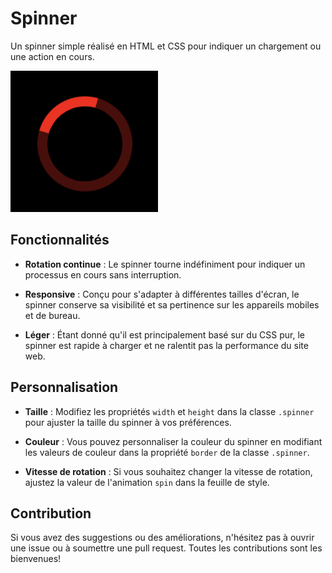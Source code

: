 # Spinner

Un spinner simple réalisé en HTML et CSS pour indiquer un chargement ou une action en cours.

![Aperçu de l'application](Spinner.png)

## Fonctionnalités

- **Rotation continue** : Le spinner tourne indéfiniment pour indiquer un processus en cours sans interruption.
  
- **Responsive** : Conçu pour s'adapter à différentes tailles d'écran, le spinner conserve sa visibilité et sa pertinence sur les appareils mobiles et de bureau.

- **Léger** : Étant donné qu'il est principalement basé sur du CSS pur, le spinner est rapide à charger et ne ralentit pas la performance du site web.

## Personnalisation

- **Taille** : Modifiez les propriétés `width` et `height` dans la classe `.spinner` pour ajuster la taille du spinner à vos préférences.

- **Couleur** : Vous pouvez personnaliser la couleur du spinner en modifiant les valeurs de couleur dans la propriété `border` de la classe `.spinner`.

- **Vitesse de rotation** : Si vous souhaitez changer la vitesse de rotation, ajustez la valeur de l'animation `spin` dans la feuille de style.

## Contribution

Si vous avez des suggestions ou des améliorations, n'hésitez pas à ouvrir une issue ou à soumettre une pull request. Toutes les contributions sont les bienvenues!